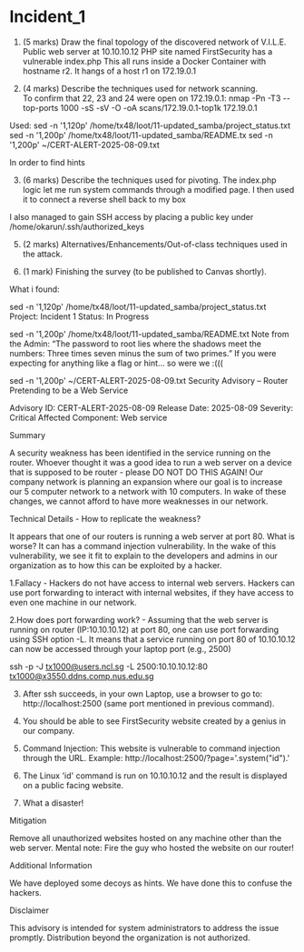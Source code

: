# Incident_1

1) (5 marks) Draw the final topology of the discovered network of V.I.L.E.  
Public web server at 10.10.10.12
PHP site named FirstSecurity has a vulnerable index.php
This all runs inside a Docker Container with hostname r2.
It hangs of a host r1 on 172.19.0.1


2) (4 marks) Describe the techniques used for network scanning.  
To confirm that 22, 23 and 24 were open on 172.19.0.1:
nmap -Pn -T3 --top-ports 1000 -sS -sV -O -oA scans/172.19.0.1-top1k 172.19.0.1

Used:
sed -n '1,120p' /home/tx48/loot/11-updated_samba/project_status.txt
sed -n '1,200p' /home/tx48/loot/11-updated_samba/README.tx
sed -n '1,200p' ~/CERT-ALERT-2025-08-09.txt

In order to find hints


3) (6 marks) Describe the techniques used for pivoting. 
The index.php logic let me run system commands through a modified page. 
I then used it to connect a reverse shell back to my box

I also managed to gain SSH access by placing a public key under /home/okarun/.ssh/authorized_keys


5) (2 marks) Alternatives/Enhancements/Out-of-class techniques used in the attack. 



6) (1 mark) Finishing the survey (to be published to Canvas shortly).


What i found:


sed -n '1,120p' /home/tx48/loot/11-updated_samba/project_status.txt
Project: Incident 1
Status: In Progress


sed -n '1,200p' /home/tx48/loot/11-updated_samba/README.txt
Note from the Admin:
“The password to root lies where the shadows meet the numbers:
Three times seven minus the sum of two primes.”
If you were expecting for anything like a flag or hint… so were we :(((



sed -n '1,200p' ~/CERT-ALERT-2025-08-09.txt
Security Advisory – Router Pretending to be a Web Service


Advisory ID: CERT-ALERT-2025-08-09
Release Date: 2025-08-09
Severity: Critical
Affected Component: Web service

Summary

A security weakness has been identified in the service running on the router. Whoever thought it was a good idea to run a web server on a device that is supposed to be router - please DO NOT DO THIS AGAIN!
Our company network is planning an expansion where our goal is to increase our 5 computer network to a network with 10 computers. In wake of these changes, we cannot afford to have more weaknesses in our network.


Technical Details - How to replicate the weakness?

It appears that one of our routers is running a web server at port 80. What is worse? It can has a command injection vulnerability. In the wake of this vulnerability, we see it fit to explain to the developers and admins in our organization as to how this can be exploited by a hacker.

1.Fallacy - Hackers do not have access to internal web servers.
Hackers can use port forwarding to interact with internal websites, if they have access to even one machine in our network.

2.How does port forwarding work? - Assuming that the web server is running on router (IP:10.10.10.12) at port 80, one can use port forwarding using SSH option -L. It means that a service running on port 80 of 10.10.10.12 can now be accessed through your laptop port (e.g., 2500)

ssh -p <portno>  -J tx1000@users.ncl.sg -L 2500:10.10.10.12:80 tx1000@x3550.ddns.comp.nus.edu.sg

3. After ssh succeeds, in your own Laptop, use a browser to go to: http://localhost:2500 (same port mentioned in previous command).

4. You should be able to see FirstSecurity website created by a genius in our company.

5. Command Injection:
   This website is vulnerable to command injection through the URL. Example:
   http://localhost:2500/?page='.system("id").'
6. The Linux 'id' command is run on 10.10.10.12 and the result is displayed on a public facing website.

7. What a disaster!


Mitigation

Remove all unauthorized websites hosted on any machine other than the web server. Mental note: Fire the guy who hosted the website on our router!


Additional Information

We have deployed some decoys as hints. We have done this to confuse the hackers.

Disclaimer

This advisory is intended for system administrators to address the issue promptly. Distribution beyond the organization is not authorized.
